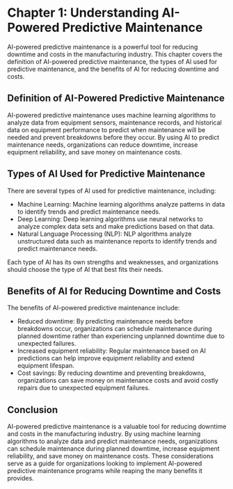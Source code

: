 Chapter 1: Understanding AI-Powered Predictive Maintenance
==========================================================

AI-powered predictive maintenance is a powerful tool for reducing downtime and costs in the manufacturing industry. This chapter covers the definition of AI-powered predictive maintenance, the types of AI used for predictive maintenance, and the benefits of AI for reducing downtime and costs.

Definition of AI-Powered Predictive Maintenance
-----------------------------------------------

AI-powered predictive maintenance uses machine learning algorithms to analyze data from equipment sensors, maintenance records, and historical data on equipment performance to predict when maintenance will be needed and prevent breakdowns before they occur. By using AI to predict maintenance needs, organizations can reduce downtime, increase equipment reliability, and save money on maintenance costs.

Types of AI Used for Predictive Maintenance
-------------------------------------------

There are several types of AI used for predictive maintenance, including:

* Machine Learning: Machine learning algorithms analyze patterns in data to identify trends and predict maintenance needs.
* Deep Learning: Deep learning algorithms use neural networks to analyze complex data sets and make predictions based on that data.
* Natural Language Processing (NLP): NLP algorithms analyze unstructured data such as maintenance reports to identify trends and predict maintenance needs.

Each type of AI has its own strengths and weaknesses, and organizations should choose the type of AI that best fits their needs.

Benefits of AI for Reducing Downtime and Costs
----------------------------------------------

The benefits of AI-powered predictive maintenance include:

* Reduced downtime: By predicting maintenance needs before breakdowns occur, organizations can schedule maintenance during planned downtime rather than experiencing unplanned downtime due to unexpected failures.
* Increased equipment reliability: Regular maintenance based on AI predictions can help improve equipment reliability and extend equipment lifespan.
* Cost savings: By reducing downtime and preventing breakdowns, organizations can save money on maintenance costs and avoid costly repairs due to unexpected equipment failures.

Conclusion
----------

AI-powered predictive maintenance is a valuable tool for reducing downtime and costs in the manufacturing industry. By using machine learning algorithms to analyze data and predict maintenance needs, organizations can schedule maintenance during planned downtime, increase equipment reliability, and save money on maintenance costs. These considerations serve as a guide for organizations looking to implement AI-powered predictive maintenance programs while reaping the many benefits it provides.
